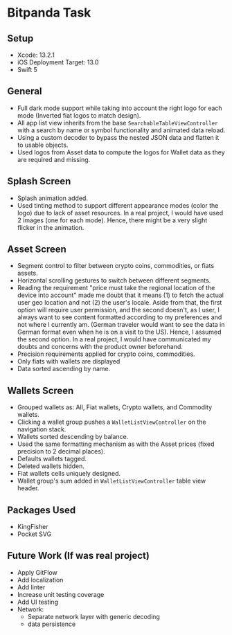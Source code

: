 # Bitpanda Task

## Setup

 - Xcode: 13.2.1 
 - iOS Deployment Target: 13.0  
 - Swift 5

## General

- Full dark mode support while taking into account the right logo for each mode (Inverted fiat logos to match design).
- All app list view inherits from the base `SearchableTableViewController` with a search by name or symbol functionality and animated data reload.
- Using a custom decoder to bypass the nested JSON data and flatten it to usable objects.
- Used logos from Asset data to compute the logos for Wallet data as they are required and missing.

## Splash Screen

- Splash animation added.
- Used tinting method to support different appearance modes (color the logo) due to lack of asset resources. In a real project, I would have used 2 images (one for each mode). Hence, there might be a very slight flicker in the animation.

## Asset Screen

- Segment control to filter between crypto coins, commodities, or fiats assets.
- Horizontal scrolling gestures to switch between different segments.
- Reading the requirement "price must take the regional location of the device into account" made me doubt that it means (1) to fetch the actual user geo location and not (2) the user's locale. Aside from that, the first option will require user permission, and the second doesn't, as I user, I always want to see content formatted according to my preferences and not where I currently am. (German traveler would want to see the data in German format even when he is on a visit to the US). Hence, I assumed the second option. In a real project, I would have communicated my doubts and concerns with the product owner beforehand.
- Precision requirements applied for crypto coins, commodities.
- Only fiats with wallets are displayed
- Data sorted ascending by name.

## Wallets Screen

- Grouped wallets as: All, Fiat wallets, Crypto wallets, and Commodity wallets.
- Clicking a wallet group pushes a `WalletListViewController` on the navigation stack.
- Wallets sorted descending by balance.
- Used the same formatting mechanism as with the Asset prices (fixed precision to 2 decimal places).
- Defaults wallets tagged.
- Deleted wallets hidden.
- Fiat wallets cells uniquely designed. 
- Wallet group's sum added in `WalletListViewController` table view header.

## Packages Used
 - KingFisher
 - Pocket SVG

## Future Work (If was real project)

- Apply GitFlow
- Add localization
- Add linter
- Increase unit testing coverage
- Add UI testing
- Network:
  - Separate network layer with generic decoding
  - data persistence 

